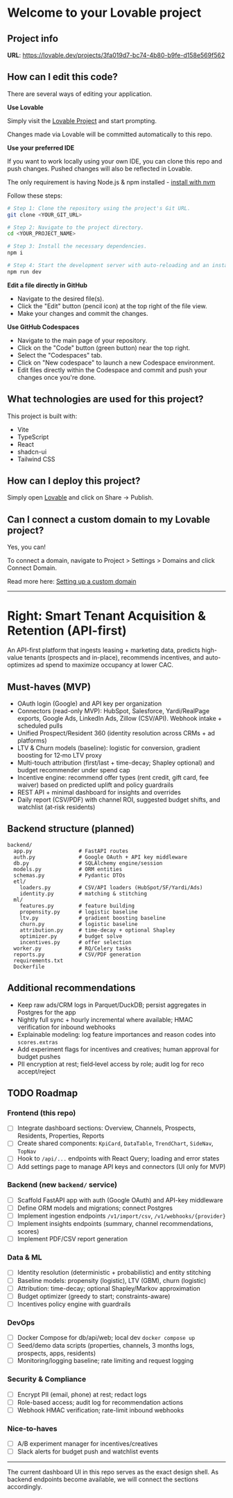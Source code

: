# Welcome to your Lovable project

## Project info

**URL**: https://lovable.dev/projects/3fa019d7-bc74-4b80-b9fe-d158e569f562

## How can I edit this code?

There are several ways of editing your application.

**Use Lovable**

Simply visit the [Lovable Project](https://lovable.dev/projects/3fa019d7-bc74-4b80-b9fe-d158e569f562) and start prompting.

Changes made via Lovable will be committed automatically to this repo.

**Use your preferred IDE**

If you want to work locally using your own IDE, you can clone this repo and push changes. Pushed changes will also be reflected in Lovable.

The only requirement is having Node.js & npm installed - [install with nvm](https://github.com/nvm-sh/nvm#installing-and-updating)

Follow these steps:

```sh
# Step 1: Clone the repository using the project's Git URL.
git clone <YOUR_GIT_URL>

# Step 2: Navigate to the project directory.
cd <YOUR_PROJECT_NAME>

# Step 3: Install the necessary dependencies.
npm i

# Step 4: Start the development server with auto-reloading and an instant preview.
npm run dev
```

**Edit a file directly in GitHub**

- Navigate to the desired file(s).
- Click the "Edit" button (pencil icon) at the top right of the file view.
- Make your changes and commit the changes.

**Use GitHub Codespaces**

- Navigate to the main page of your repository.
- Click on the "Code" button (green button) near the top right.
- Select the "Codespaces" tab.
- Click on "New codespace" to launch a new Codespace environment.
- Edit files directly within the Codespace and commit and push your changes once you're done.

## What technologies are used for this project?

This project is built with:

- Vite
- TypeScript
- React
- shadcn-ui
- Tailwind CSS

## How can I deploy this project?

Simply open [Lovable](https://lovable.dev/projects/3fa019d7-bc74-4b80-b9fe-d158e569f562) and click on Share -> Publish.

## Can I connect a custom domain to my Lovable project?

Yes, you can!

To connect a domain, navigate to Project > Settings > Domains and click Connect Domain.

Read more here: [Setting up a custom domain](https://docs.lovable.dev/tips-tricks/custom-domain#step-by-step-guide)

---

# Right: Smart Tenant Acquisition & Retention (API-first)

An API-first platform that ingests leasing + marketing data, predicts high-value tenants (prospects and in-place), recommends incentives, and auto-optimizes ad spend to maximize occupancy at lower CAC.

## Must-haves (MVP)
- OAuth login (Google) and API key per organization
- Connectors (read-only MVP): HubSpot, Salesforce, Yardi/RealPage exports, Google Ads, LinkedIn Ads, Zillow (CSV/API). Webhook intake + scheduled pulls
- Unified Prospect/Resident 360 (identity resolution across CRMs + ad platforms)
- LTV & Churn models (baseline): logistic for conversion, gradient boosting for 12‑mo LTV proxy
- Multi-touch attribution (first/last + time-decay; Shapley optional) and budget recommender under spend cap
- Incentive engine: recommend offer types (rent credit, gift card, fee waiver) based on predicted uplift and policy guardrails
- REST API + minimal dashboard for insights and overrides
- Daily report (CSV/PDF) with channel ROI, suggested budget shifts, and watchlist (at‑risk residents)

## Backend structure (planned)
```
backend/
  app.py               # FastAPI routes
  auth.py              # Google OAuth + API key middleware
  db.py                # SQLAlchemy engine/session
  models.py            # ORM entities
  schemas.py           # Pydantic DTOs
  etl/
    loaders.py         # CSV/API loaders (HubSpot/SF/Yardi/Ads)
    identity.py        # matching & stitching
  ml/
    features.py        # feature building
    propensity.py      # logistic baseline
    ltv.py             # gradient boosting baseline
    churn.py           # logistic baseline
    attribution.py     # time-decay + optional Shapley
    optimizer.py       # budget solve
    incentives.py      # offer selection
  worker.py            # RQ/Celery tasks
  reports.py           # CSV/PDF generation
  requirements.txt
  Dockerfile
```

## Additional recommendations
- Keep raw ads/CRM logs in Parquet/DuckDB; persist aggregates in Postgres for the app
- Nightly full sync + hourly incremental where available; HMAC verification for inbound webhooks
- Explainable modeling: log feature importances and reason codes into `scores.extras`
- Add experiment flags for incentives and creatives; human approval for budget pushes
- PII encryption at rest; field‑level access by role; audit log for reco accept/reject

## TODO Roadmap

### Frontend (this repo)
- [ ] Integrate dashboard sections: Overview, Channels, Prospects, Residents, Properties, Reports
- [ ] Create shared components: `KpiCard`, `DataTable`, `TrendChart`, `SideNav`, `TopNav`
- [ ] Hook to `/api/...` endpoints with React Query; loading and error states
- [ ] Add settings page to manage API keys and connectors (UI only for MVP)

### Backend (new `backend/` service)
- [ ] Scaffold FastAPI app with auth (Google OAuth) and API-key middleware
- [ ] Define ORM models and migrations; connect Postgres
- [ ] Implement ingestion endpoints `/v1/import/csv`, `/v1/webhooks/{provider}`
- [ ] Implement insights endpoints (summary, channel recommendations, scores)
- [ ] Implement PDF/CSV report generation

### Data & ML
- [ ] Identity resolution (deterministic + probabilistic) and entity stitching
- [ ] Baseline models: propensity (logistic), LTV (GBM), churn (logistic)
- [ ] Attribution: time-decay; optional Shapley/Markov approximation
- [ ] Budget optimizer (greedy to start; constraints-aware)
- [ ] Incentives policy engine with guardrails

### DevOps
- [ ] Docker Compose for db/api/web; local dev `docker compose up`
- [ ] Seed/demo data scripts (properties, channels, 3 months logs, prospects, apps, residents)
- [ ] Monitoring/logging baseline; rate limiting and request logging

### Security & Compliance
- [ ] Encrypt PII (email, phone) at rest; redact logs
- [ ] Role-based access; audit log for recommendation actions
- [ ] Webhook HMAC verification; rate-limit inbound webhooks

### Nice-to-haves
- [ ] A/B experiment manager for incentives/creatives
- [ ] Slack alerts for budget push and watchlist events

---

The current dashboard UI in this repo serves as the exact design shell. As backend endpoints become available, we will connect the sections accordingly.
